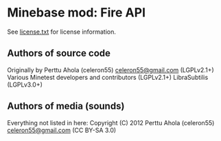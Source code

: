 Minebase mod: Fire API
=======================
See [license.txt](./license.txt) for license information.

Authors of source code
----------------------
Originally by Perttu Ahola (celeron55) <celeron55@gmail.com> (LGPLv2.1+)  
Various Minetest developers and contributors (LGPLv2.1+)
LibraSubtilis (LGPLv3.0+)

Authors of media (sounds)
--------------------------------------
Everything not listed in here:
Copyright (C) 2012 Perttu Ahola (celeron55) <celeron55@gmail.com> (CC BY-SA 3.0)

